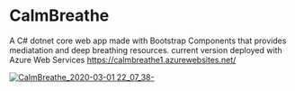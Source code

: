 # CalmBreathe
A C# dotnet core web app made with Bootstrap Components that provides mediatation and deep breathing resources. 
current version deployed with Azure Web Services https://calmbreathe1.azurewebsites.net/

[![CalmBreathe_2020-03-01 22_07_38-](https://user-images.githubusercontent.com/12942076/76255757-20185900-6225-11ea-982a-a59f3385e3fc.png)](url)
